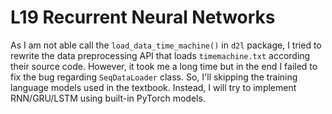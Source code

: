 # L19 Recurrent Neural Networks

As I am not able call the ```load_data_time_machine()``` in ```d2l``` package, I tried to rewrite the data preprocessing API that loads ```timemachine.txt``` according their source code. However, it took me a long time but in the end I failed to fix the bug regarding ```SeqDataLoader``` class. So, I'll skipping the training language models used in the textbook. Instead, I will try to implement RNN/GRU/LSTM using built-in PyTorch models.
